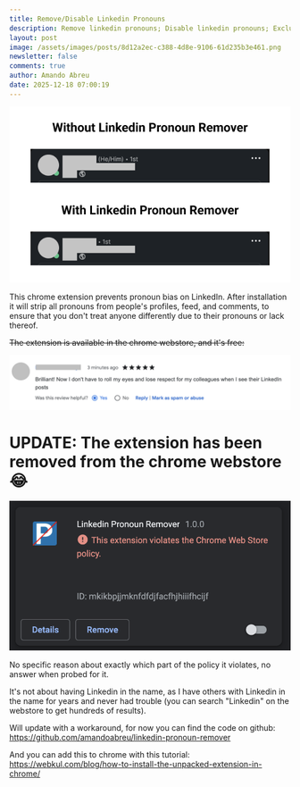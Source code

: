 ```yaml
---
title: Remove/Disable Linkedin Pronouns
description: Remove linkedin pronouns; Disable linkedin pronouns; Exclude linkedin pronouns
layout: post
image: /assets/images/posts/8d12a2ec-c388-4d8e-9106-61d235b3e461.png
newsletter: false
comments: true
author: Amando Abreu
date: 2025-12-18 07:00:19
---
```

![](/assets/images/posts/8d12a2ec-c388-4d8e-9106-61d235b3e461.png)

This chrome extension prevents pronoun bias on LinkedIn. After installation it will strip all pronouns from people's profiles, feed, and comments, to ensure that you don't treat anyone differently due to their pronouns or lack thereof.

<s>The extension is available in the chrome webstore, and it's free:</s>

![](/assets/images/posts/screenshot-2022-05-06-at-11-49-50-1-.png)

# UPDATE: The extension has been removed from the chrome webstore 😂

![](/assets/images/posts/screenshot-2022-07-12-at-17-44-06.png)

No specific reason about exactly which part of the policy it violates, no answer when probed for it.

It's not about having Linkedin in the name, as I have others with Linkedin in the name for years and never had trouble (you can search "Linkedin" on the webstore to get hundreds of results).

Will update with a workaround, for now you can find the code on github: <https://github.com/amandoabreu/linkedin-pronoun-remover>

And you can add this to chrome with this tutorial: <https://webkul.com/blog/how-to-install-the-unpacked-extension-in-chrome/>